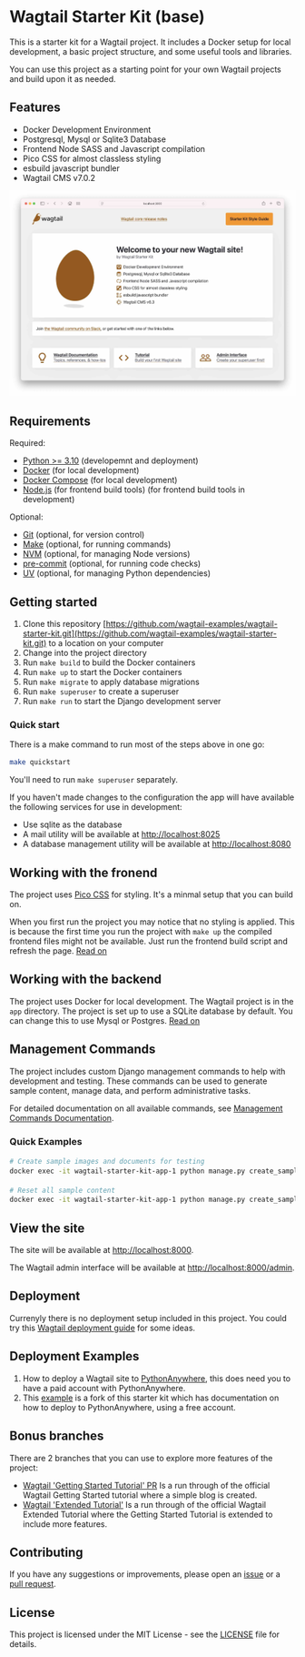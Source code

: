 # Wagtail Starter Kit (base)

This is a starter kit for a Wagtail project. It includes a Docker setup for local development, a basic project structure, and some useful tools and libraries.

You can use this project as a starting point for your own Wagtail projects and build upon it as needed.

## Features

- Docker Development Environment
- Postgresql, Mysql or Sqlite3 Database
- Frontend Node SASS and Javascript compilation
- Pico CSS for almost classless styling
- esbuild javascript bundler
- Wagtail CMS v7.0.2

![Wagtail Starter Kit](./docs/welcome-screen.jpg)

## Requirements

Required:

- [Python >= 3.10](https://www.python.org/downloads/) (developemnt and deployment)
- [Docker](https://www.docker.com/) (for local development)
- [Docker Compose](https://docs.docker.com/compose/) (for local development)
- [Node.js](https://nodejs.org/en/) (for frontend build tools) (for frontend build tools in development)

Optional:
- [Git](https://git-scm.com/) (optional, for version control)
- [Make](https://www.gnu.org/software/make/) (optional, for running commands)
- [NVM](https://github.com/nvm-sh/nvm) (optional, for managing Node versions)
- [pre-commit](https://pre-commit.com/) (optional, for running code checks)
- [UV](https://github.com/astral-sh/uv) (optional, for managing Python dependencies)

## Getting started

1. Clone this repository [https://github.com/wagtail-examples/wagtail-starter-kit.git](https://github.com/wagtail-examples/wagtail-starter-kit.git) to a location on your computer
2. Change into the project directory
3. Run `make build` to build the Docker containers
4. Run `make up` to start the Docker containers
5. Run `make migrate` to apply database migrations
6. Run `make superuser` to create a superuser
7. Run `make run` to start the Django development server

### Quick start

There is a make command to run most of the steps above in one go:

```bash
make quickstart
```

You'll need to run `make superuser` separately.

If you haven't made changes to the configuration the app will have available the following services for use in development:

- Use sqlite as the database
- A mail utility will be available at [http://localhost:8025](http://localhost:8025)
- A database management utility will be available at [http://localhost:8080](http://localhost:8080)

## Working with the fronend

The project uses [Pico CSS](https://picocss.com/) for styling. It's a minmal setup that you can build on.

When you first run the project you may notice that no styling is applied. This is because the first time you run the project with `make up` the compiled frontend files might not be available. Just run the frontend build script and refresh the page. [Read on](./docs/frontend-development.md)

## Working with the backend

The project uses Docker for local development. The Wagtail project is in the `app` directory. The project is set up to use a SQLite database by default. You can change this to use Mysql or Postgres. [Read on](./docs/backend-development.md)

## Management Commands

The project includes custom Django management commands to help with development and testing. These commands can be used to generate sample content, manage data, and perform administrative tasks.

For detailed documentation on all available commands, see [Management Commands Documentation](./docs/management-commands.md).

### Quick Examples

```bash
# Create sample images and documents for testing
docker exec -it wagtail-starter-kit-app-1 python manage.py create_sample_media

# Reset all sample content
docker exec -it wagtail-starter-kit-app-1 python manage.py create_sample_media --reset
```

## View the site

The site will be available at [http://localhost:8000](http://localhost:8000).

The Wagtail admin interface will be available at [http://localhost:8000/admin](http://localhost:8000/admin).

## Deployment

Currenyly there is no deployment setup included in this project. You could try this [Wagtail deployment guide](https://docs.wagtail.org/en/stable/deployment/index.html) for some ideas.

## Deployment Examples

1.  How to deploy a Wagtail site to [PythonAnywhere](https://www.nickmoreton.co.uk/articles/deploy-wagtail-cms-to-pythonanywhere/), this does need you to have a paid account with PythonAnywhere.
2. This [example](https://github.com/wagtail-examples/wsk-deploy-python-anywhere) is a fork of this starter kit which has documentation on how to deploy to PythonAnywhere, using a free account.

## Bonus branches

There are 2 branches that you can use to explore more features of the project:

- [Wagtail 'Getting Started Tutorial' PR](https://github.com/wagtail-examples/wagtail-starter-kit/pull/3) Is a run through of the official Wagtail Getting Started tutorial where a simple blog is created.
- [Wagtail 'Extended Tutorial'](https://github.com/wagtail-examples/wagtail-starter-kit/pull/4) Is a run through of the official Wagtail Extended Tutorial where the Getting Started Tutorial is extended to include more features.

## Contributing

If you have any suggestions or improvements, please open an [issue](https://github.com/wagtail-examples/wagtail-starter-kit/issues) or a [pull request](https://github.com/wagtail-examples/wagtail-starter-kit/pulls).

## License

This project is licensed under the MIT License - see the [LICENSE](LICENSE) file for details.
